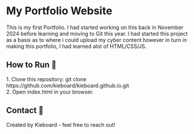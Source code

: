 <h1>My Portfolio Website </h1>
This is my first Portfolio. I had started working on this back in November 2024 before learning and moving to Git this year. I had started this project as a basis as to where i could upload my cyber content however in turn in making this portfolio, I had learned alot of HTML/CSS/JS.

<h2>How to Run 🚀</h2>
1. Clone this repository: git clone https://github.com/kieboard/kieboard.github.io.git<br>
2. Open index.html in your browser.

<h2>Contact 📧</h2>
Created by Kieboard - feel free to reach out!
